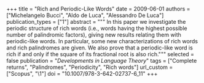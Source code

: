 +++
title = "Rich and Periodic-Like Words"
date = 2009-06-01
authors = ["Michelangelo Bucci", "Aldo de Luca", "Alessandro De Luca"]
publication_types = ["1"]
abstract = """
In this paper we investigate the periodic structure of rich words (i.e., words
having the highest possible number of palindromic factors), giving new results
relating them with periodic-like words. In particular, some new
characterizations of rich words and rich palindromes are given. We also prove
that a periodic-like word is rich if and only if the square of its fractional
root is also rich."""
selected = false
publication = "*Developments in Language Theory*"
tags = ["Complete returns", "Palindromes", "Periodicity", "Rich words"]
url_custom = ["Scopus", "\1"]
doi = "10.1007/978-3-642-02737-6_11"
+++
